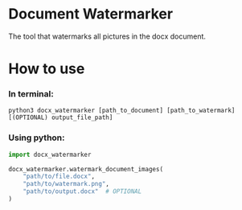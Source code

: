 # Document Watermarker
The tool that watermarks all pictures in the docx document.

# How to use

### In terminal:
```
python3 docx_watermarker [path_to_document] [path_to_watermark] [(OPTIONAL) output_file_path]
```


### Using python:
```python
import docx_watermarker

docx_watermarker.watermark_document_images(
    "path/to/file.docx",
    "path/to/watermark.png",
    "path/to/output.docx"  # OPTIONAL
)
```

